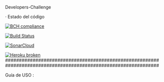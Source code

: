 Developers-Challenge

· Estado del código

[![BCH compliance](https://bettercodehub.com/edge/badge/carloshdzcasares/Developers-Challenge?branch=develop)](https://bettercodehub.com/)

[![Build Status](https://travis-ci.org/carloshdzcasares/Developers-Challenge.svg?branch=develop)](https://travis-ci.org/carloshdzcasares/Developers-Challenge)

[![SonarCloud](https://sonarcloud.io/images/project_badges/sonarcloud-white.svg)](https://sonarcloud.io/dashboard?id=com.chc.challenge%3Atwitter)

[![Heroku broken](https://apitweet.herokuapp.com/system/version-badge)](https://apitweet.herokuapp.com/index.html)
################################################################################################################

Guía de USO :

